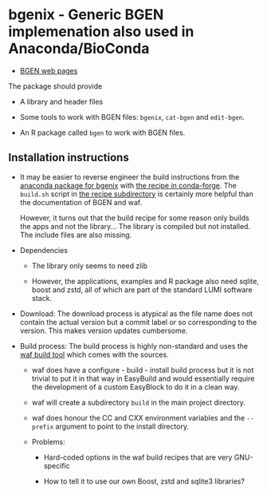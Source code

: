 # bgenix - Generic BGEN implemenation also used in Anaconda/BioConda

  * [BGEN web pages](https://enkre.net/cgi-bin/code/bgen)


The package should provide

  * A library and header files

  * Some tools to work with BGEN files: ``bgenix``, ``cat-bgen`` and ``edit-bgen``.

  * An R package called ``bgen`` to work with BGEN files.


## Installation instructions

  * It may be easier to reverse engineer the build instructions from the
    [anaconda package for bgenix](https://anaconda.org/conda-forge/bgenix)
    with [the recipe in conda-forge](https://github.com/conda-forge/bgenix-feedstock).
    The ``build.sh`` script in
    [the recipe subdirectory](https://github.com/conda-forge/bgenix-feedstock/tree/master/recipe)
    is certainly more helpful than the documentation of BGEN and waf.

    However, it turns out that the build recipe for some reason only builds the
    apps and not the library... The library is compiled but not installed. The
    include files are also missing.

  * Dependencies

      * The library only seems to need zlib

      * However, the applications, examples and R package also need sqlite, boost
        and zstd, all of which are part of the standard LUMI software stack.

  * Download: The download process is atypical as the file name does not contain
    the actual version but a commit label or so corresponding to the version. This
    makes version updates cumbersome.

  * Build process: The build process is highly  non-standard and uses the
    [waf build tool](https://waf.io/) which comes with the sources.

      * waf does have a configure - build - install build process but it is not trivial
        to put it in that way in EasyBuild and would essentially require the development
        of a custom EasyBlock to do it in a clean way.

      * waf will create a subdirectory ``build`` in the main project directory.

      * waf does honour the CC and CXX environment variables and the ``--prefix``
        argument to point to the install directory.

      * Problems:

          * Hard-coded options in the waf build recipes that are very GNU-specific

          * How to tell it to use our own Boost, zstd and sqlite3 libraries?

